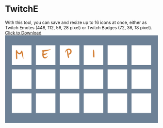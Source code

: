 # TwitchE
With this tool, you can save and resize up to 16 icons at once, either as Twitch Emotes (448, 112, 56, 28 pixel) or Twitch Badges (72, 36, 18 pixel).
[Click to Download](out/artifacts/TwitchE_jar/TwitchE.jar)
![Template](https://github.com/MrMepi/TwitchE/blob/master/Template.png?raw=true)
